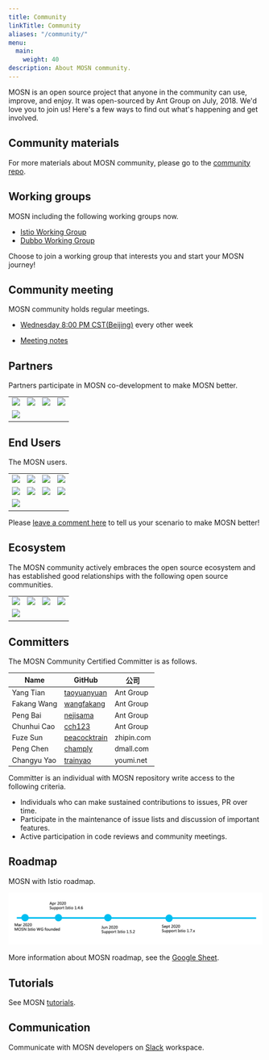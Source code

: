 ```yaml
---
title: Community
linkTitle: Community
aliases: "/community/"
menu:
  main:
    weight: 40
description: About MOSN community.
---
```


MOSN is an open source project that anyone in the community can use, improve, and enjoy. It was open-sourced by Ant Group on July, 2018. We'd love you to join us! Here's a few ways to find out what's happening and get involved.

## Community materials

For more materials about MOSN community, please go to the [community repo](https://github.com/mosn/community).

## Working groups

MOSN including the following working groups now.

- [Istio Working Group](https://github.com/mosn/community/blob/master/wg-istio.md)
- [Dubbo Working Group](https://github.com/mosn/community/blob/master/wg-dubbo.md)

Choose to join a working group that interests you and start your MOSN journey!

## Community meeting

MOSN community holds regular meetings.

- [Wednesday 8:00 PM CST(Beijing)](https://ebay.zoom.com.cn/j/96285622161)  every other week

- [Meeting notes](https://docs.google.com/document/d/12lgyCW-GmlErr_ihvAO7tMmRe87i70bv2xqe4h2LUz4/edit?usp=sharing)

## Partners

Partners participate in MOSN co-development to make MOSN better.

<div>
<table>
  <tbody>
  <tr></tr>
    <tr>
      <td align="center"  valign="middle">
        <a href="https://www.antfin.com" target="_blank">
          <img width="222px"  src="/images/community/antfin.png">
        </a>
      </td>
      <td align="center"  valign="middle">
        <a href="https://www.aliyun.com" target="_blank">
          <img width="222px"  src="/images/community/aliyun.png">
        </a>
      </td>
      <td align="center" valign="middle">
        <a href="https://www.zhipin.com" target="_blank">
          <img width="222px"  src="/images/community/bosszhipin.png">
        </a>
      </td>
      <td align="center" valign="middle">
        <a href="https://www.dmall.com" target="_blank">
          <img width="222px"  src="/images/community/duodian.png">
        </a>
      </td>
      </tr><tr></tr>
      <tr>
      <td align="center" valign="middle">
        <a href="https://www.kanzhun.com" target="_blank">
          <img width="222px"  src="/images/community/kanzhun.png">
        </a>
      </td>
    </tr>
    <tr></tr>
  </tbody>
</table>
</div>

## End Users

The MOSN users.

<div>
<table>
  <tbody>
  <tr></tr>
    <tr>
      <td align="center"  valign="middle">
        <a href="https://www.tenxcloud.com" target="_blank">
          <img width="222px"  src="/images/community/tenxcloud.png">
        </a>
      </td>
      <td align="center" valign="middle">
        <a href="https://www.zhipin.com" target="_blank">
          <img width="222px"  src="/images/community/linkedcare.png">
        </a>
      </td>
      <td align="center" valign="middle">
        <a href="https://www.xiaobaoonline.com/" target="_blank">
          <img width="222px"  src="/images/community/xiaobao.png">
        </a>
      </td>
      <td align="center" valign="middle">
        <a href="https://www.wm-motor.com/" target="_blank">
          <img width="222px"  src="/images/community/weima.png">
        </a>
      </td>
    </tr>
    <tr></tr>
    <tr>
      <td align="center" valign="middle">
        <a href="https://www.iqiyi.com" target="_blank">
          <img width="222px"  src="/images/community/iqiyi.png">
        </a>
      </td>
      <td align="center" valign="middle">
        <a href="https://www.gaiaworks.cn" target="_blank">
          <img width="222px"  src="/images/community/gaiya.png">
        </a>
      </td>
      <td align="center" valign="middle">
        <a href="https://www.tydic.com" target="_blank">
          <img width="222px"  src="/images/community/tianyuandike.png">
        </a>
      </td>
      <td align="center" valign="middle">
        <a href="https://www.terminus.io" target="_blank">
          <img width="222px"  src="/images/community/terminus.png">
        </a>
      </td>
    </tr>
    <tr>
      <td align="center" valign="middle">
        <a href="https://www.tuya.com" target="_blank">
          <img width="222px"  src="/images/community/tuya.png">
        </a>
      </td>
    </tr>
  </tbody>
</table>
</div>

Please [leave a comment here](https://github.com/mosn/community/issues/8) to tell us your scenario to make MOSN better!

## Ecosystem

The MOSN community actively embraces the open source ecosystem and has established good relationships with the following open source communities.

<div>
<table>
  <tbody>
  <tr></tr>
    <tr>
      <td align="center" valign="middle">
        <a href="https://istio.io/" target="_blank">
          <img width="222px"  src="/images/community/istio.png">
        </a>
      </td>
      <td align="center"  valign="middle">
        <a href="https://skywalking.apache.org/" target="_blank">
          <img width="222px"  src="/images/community/skywalking.png">
        </a>
      </td>
      <td align="center" valign="middle">
        <a href="https://github.com/apache/dubbo-go" target="_blank">
          <img width="222px"  src="/images/community/dubbo-go.png">
        </a>
      </td>
      <td align="center" valign="middle">
        <a href="https://sentinelguard.io/" target="_blank">
          <img width="222px"  src="/images/community/sentinel.png">
        </a>
      </td>
    </tr>
    <tr></tr>
    <tr>
      <td align="center" valign="middle">
        <a href="https://www.sofastack.tech/" target="_blank">
          <img width="222px"  src="/images/community/sofastack.png">
        </a>
      </td>
      </tr>
    </tbody>
  </table>
</div>

## Committers

The MOSN Community Certified Committer is as follows.

| Name        | GitHub                                          | 公司          |
| ----------- | ----------------------------------------------- | ------------- |
| Yang Tian   | [taoyuanyuan](https://github.com/taoyuanyuan)   | Ant Group |
| Fakang Wang | [wangfakang](https://github.com/wangfakang)     | Ant Group |
| Peng Bai    | [nejisama](https://github.com/nejisama)         | Ant Group |
| Chunhui Cao | [cch123](https://github.com/cch123)             | Ant Group |
| Fuze Sun    | [peacocktrain](https://github.com/peacocktrain) | zhipin.com    |
| Peng Chen   | [champly](https://github.com/champly)           | dmall.com     |
| Changyu Yao | [trainyao](https://github.com/trainyao)           | youmi.net |

Committer is an individual with MOSN repository write access to the following criteria.

- Individuals who can make sustained contributions to issues, PR over time.
- Participate in the maintenance of issue lists and discussion of important features.
- Active participation in code reviews and community meetings.

## Roadmap

MOSN with Istio roadmap.

![MOSN with Istio roadmap](mosn-with-istio-roadmap.png)

More information about MOSN roadmap, see the [Google Sheet](https://docs.google.com/spreadsheets/d/1fALompY9nKZNImOuxQw23xtMD-5rCBrXWziJZkj76bo/edit#gid=0).

## Tutorials

See MOSN [tutorials](/en/docs/tutorial/).

## Communication

Communicate with MOSN developers on [Slack](https://join.slack.com/t/istio/shared_invite/zt-dhww29on-SvP1~DBvtrk3UdjjbO0SGQ) workspace.
